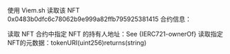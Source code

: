 使用 Viem.sh 读取该 NFT 0x0483b0dfc6c78062b9e999a82ffb795925381415 合约信息：

读取 NFT 合约中指定 NFT 的持有人地址：See {IERC721-ownerOf}
读取指定NFT的元数据：tokenURI(uint256)returns(string)